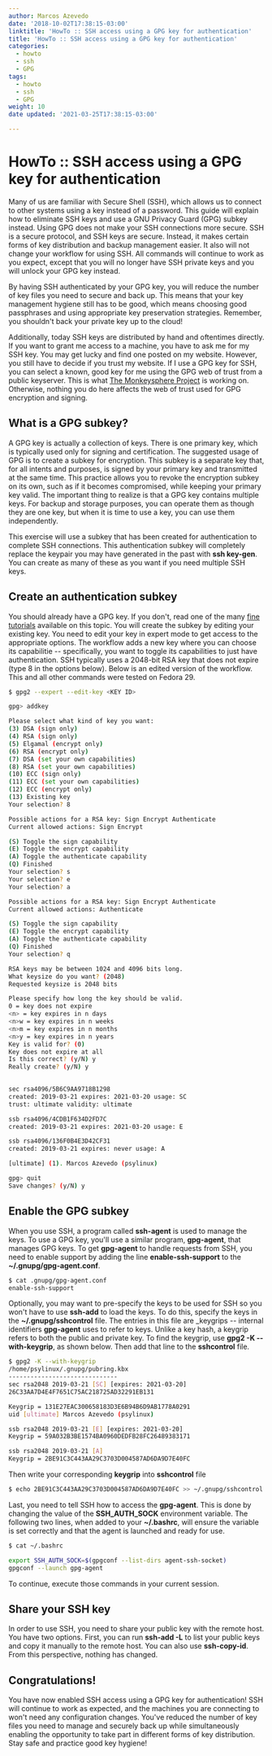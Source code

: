 ```yaml
---
author: Marcos Azevedo
date: '2018-10-02T17:38:15-03:00'
linktitle: 'HowTo :: SSH access using a GPG key for authentication'
title: 'HowTo :: SSH access using a GPG key for authentication'
categories:
  - howto
  - ssh
  - GPG
tags:
  - howto
  - ssh
  - GPG
weight: 10
date updated: '2021-03-25T17:38:15-03:00'

---
```



# HowTo :: SSH access using a GPG key for authentication
Many of us are familiar with Secure Shell (SSH), which allows us to connect to other systems using a key instead of a password. This guide will explain how to eliminate SSH keys and use a GNU Privacy Guard (GPG) subkey instead. Using GPG does not make your SSH connections more secure. SSH is a secure protocol, and SSH keys are secure. Instead, it makes certain forms of key distribution and backup management easier. It also will not change your workflow for using SSH. All commands will continue to work as you expect, except that you will no longer have SSH private keys and you will unlock your GPG key instead.

By having SSH authenticated by your GPG key, you will reduce the number of key files you need to secure and back up. This means that your key management hygiene still has to be good, which means choosing good passphrases and using appropriate key preservation strategies. Remember, you shouldn't back your private key up to the cloud!

Additionally, today SSH keys are distributed by hand and oftentimes directly. If you want to grant me access to a machine, you have to ask me for my SSH key. You may get lucky and find one posted on my website. However, you still have to decide if you trust my website. If I use a GPG key for SSH, you can select a known, good key for me using the GPG web of trust from a public keyserver. This is what [The Monkeysphere Project](https://monkeysphere.info/) is working on. Otherwise, nothing you do here affects the web of trust used for GPG encryption and signing.

## What is a GPG subkey?
A GPG key is actually a collection of keys. There is one primary key, which is typically used only for signing and certification. The suggested usage of GPG is to create a subkey for encryption. This subkey is a separate key that, for all intents and purposes, is signed by your primary key and transmitted at the same time. This practice allows you to revoke the encryption subkey on its own, such as if it becomes compromised, while keeping your primary key valid.
The important thing to realize is that a GPG key contains multiple keys. For backup and storage purposes, you can operate them as though they are one key, but when it is time to use a key, you can use them independently.

This exercise will use a subkey that has been created for authentication to complete SSH connections. This authentication subkey will completely replace the keypair you may have generated in the past with **ssh key-gen**. You can create as many of these as you want if you need multiple SSH keys.

## Create an authentication subkey
You should already have a GPG key. If you don't, read one of the many [fine tutorials](https://docs.fedoraproject.org/en-US/quick-docs/create-gpg-keys/) available on this topic. You will create the subkey by editing your existing key. You need to edit your key in expert mode to get access to the appropriate options.
The workflow adds a new key where you can choose its capabilitie -- specifically, you want to toggle its capabilities to just have authentication. SSH typically uses a 2048-bit RSA key that does not expire (type 8 in the options below).
Below is an edited version of the workflow. This and all other commands were tested on Fedora 29.

```Bash
$ gpg2 --expert --edit-key <KEY ID>

gpg> addkey

Please select what kind of key you want:
(3) DSA (sign only)
(4) RSA (sign only)
(5) Elgamal (encrypt only)
(6) RSA (encrypt only)
(7) DSA (set your own capabilities)
(8) RSA (set your own capabilities)
(10) ECC (sign only)
(11) ECC (set your own capabilities)
(12) ECC (encrypt only)
(13) Existing key
Your selection? 8

Possible actions for a RSA key: Sign Encrypt Authenticate
Current allowed actions: Sign Encrypt

(S) Toggle the sign capability
(E) Toggle the encrypt capability
(A) Toggle the authenticate capability
(Q) Finished
Your selection? s
Your selection? e
Your selection? a

Possible actions for a RSA key: Sign Encrypt Authenticate
Current allowed actions: Authenticate

(S) Toggle the sign capability
(E) Toggle the encrypt capability
(A) Toggle the authenticate capability
(Q) Finished
Your selection? q

RSA keys may be between 1024 and 4096 bits long.
What keysize do you want? (2048)
Requested keysize is 2048 bits

Please specify how long the key should be valid.
0 = key does not expire
<n> = key expires in n days
<n>w = key expires in n weeks
<n>m = key expires in n months
<n>y = key expires in n years
Key is valid for? (0)
Key does not expire at all
Is this correct? (y/N) y
Really create? (y/N) y
 

sec rsa4096/5B6C9AA9718B1298
created: 2019-03-21 expires: 2021-03-20 usage: SC
trust: ultimate validity: ultimate

ssb rsa4096/4CDB1F634D2FD7C
created: 2019-03-21 expires: 2021-03-20 usage: E

ssb rsa4096/136F0B4E3D42CF31
created: 2019-03-21 expires: never usage: A

[ultimate] (1). Marcos Azevedo (psylinux)

gpg> quit
Save changes? (y/N) y
```

## Enable the GPG subkey
When you use SSH, a program called **ssh-agent** is used to manage the keys. To use a GPG key, you'll use a similar program, **gpg-agent**, that manages GPG keys. To get **gpg-agent** to handle requests from SSH, you need to enable support by adding the line **enable-ssh-support** to the **~/.gnupg/gpg-agent.conf**.

```Bash
$ cat .gnupg/gpg-agent.conf
enable-ssh-support
```
  
Optionally, you may want to pre-specify the keys to be used for SSH so you won't have to use **ssh-add** to load the keys. To do this, specify the keys in the **~/.gnupg/sshcontrol** file. The entries in this file are _keygrips -- internal identifiers **gpg-agent** uses to refer to keys. Unlike a key hash, a keygrip refers to both the public and private key. To find the keygrip, use **gpg2 -K --with-keygrip**, as shown below. Then add that line to the **sshcontrol** file.

```Bash
$ gpg2 -K --with-keygrip
/home/psylinux/.gnupg/pubring.kbx
------------------------------
sec rsa2048 2019-03-21 [SC] [expires: 2021-03-20]
26C33AA7D4E4F7651C75AC218725AD32291EB131

Keygrip = 131E27EAC300658183D3E6B94B6D9AB1778A0291
uid [ultimate] Marcos Azevedo (psylinux)

ssb rsa2048 2019-03-21 [E] [expires: 2021-03-20]
Keygrip = 59A032B3BE1574BA0960DEDFB28FC26489383171

ssb rsa2048 2019-03-21 [A]
Keygrip = 2BE91C3C443AA29C3703D004587AD6DA9D7E40FC
```

Then write your corresponding **keygrip** into **sshcontrol** file
```Bash
$ echo 2BE91C3C443AA29C3703D004587AD6DA9D7E40FC >> ~/.gnupg/sshcontrol
```

Last, you need to tell SSH how to access the **gpg-agent**. This is done by changing the value of the **SSH_AUTH_SOCK** environment variable. The following two lines, when added to your **~/.bashrc**, will ensure the variable is set correctly and that the agent is launched and ready for use.

```Bash
$ cat ~/.bashrc

export SSH_AUTH_SOCK=$(gpgconf --list-dirs agent-ssh-socket)
gpgconf --launch gpg-agent

```

To continue, execute those commands in your current session.

## Share your SSH key
In order to use SSH, you need to share your public key with the remote host. You have two options. First, you can run **ssh-add -L** to list your public keys and copy it manually to the remote host. You can also use **ssh-copy-id**. From this perspective, nothing has changed.

## Congratulations!
You have now enabled SSH access using a GPG key for authentication! SSH will continue to work as expected, and the machines you are connecting to won't need any configuration changes. You've reduced the number of key files you need to manage and securely back up while simultaneously enabling the opportunity to take part in different forms of key distribution. Stay safe and practice good key hygiene!